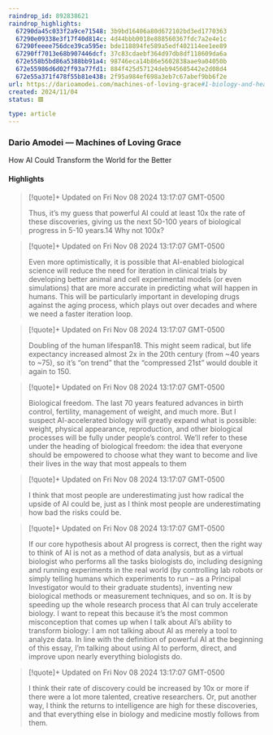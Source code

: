 ```yaml
---
raindrop_id: 892838621
raindrop_highlights:
  67290da45c033f2a9ce71548: 3b9bd16406a80d672102bd3ed1770363
  67290e09338e3f17f40d814c: 4d44bbb0018e888560367fdc7a2e4e1c
  67290feeee756dce39ca595e: bde118894fe589a5edf402114ee1ee89
  67290ff7013e68b907446dcf: 37c83cdaebf364d97db8df118609da6a
  672e558b5bd86a5388bb91a4: 98746eca14b86e5602838aae9a04050b
  672e55986d6d02ff93a77fd1: 884f425d57124deb945685442e2d08d4
  672e55a371f478f55b81e438: 2f95a984ef698a3eb7c67abef9bb6f2e
url: https://darioamodei.com/machines-of-loving-grace#1-biology-and-health
created: 2024/11/04
status: 🟥

type: article
---
```



### Dario Amodei — Machines of Loving Grace

How AI Could Transform the World for the Better

#### Highlights

> [!quote]+ Updated on Fri Nov 08 2024 13:17:07 GMT-0500
>
> Thus, it’s my guess that powerful AI could at least 10x the rate of these discoveries, giving us the next 50-100 years of biological progress in 5-10 years.14 Why not 100x?

> [!quote]+ Updated on Fri Nov 08 2024 13:17:07 GMT-0500
>
> Even more optimistically, it is possible that AI-enabled biological science will reduce the need for iteration in clinical trials by developing better animal and cell experimental models (or even simulations) that are more accurate in predicting what will happen in humans. This will be particularly important in developing drugs against the aging process, which plays out over decades and where we need a faster iteration loop.

> [!quote]+ Updated on Fri Nov 08 2024 13:17:07 GMT-0500
>
> Doubling of the human lifespan18. This might seem radical, but life expectancy increased almost 2x in the 20th century (from ~40 years to ~75), so it’s “on trend” that the “compressed 21st” would double it again to 150.

> [!quote]+ Updated on Fri Nov 08 2024 13:17:07 GMT-0500
>
> Biological freedom. The last 70 years featured advances in birth control, fertility, management of weight, and much more. But I suspect AI-accelerated biology will greatly expand what is possible: weight, physical appearance, reproduction, and other biological processes will be fully under people’s control. We’ll refer to these under the heading of biological freedom: the idea that everyone should be empowered to choose what they want to become and live their lives in the way that most appeals to them

> [!quote]+ Updated on Fri Nov 08 2024 13:17:07 GMT-0500
>
> I think that most people are underestimating just how radical the upside of AI could be, just as I think most people are underestimating how bad the risks could be.

> [!quote]+ Updated on Fri Nov 08 2024 13:17:07 GMT-0500
>
> If our core hypothesis about AI progress is correct, then the right way to think of AI is not as a method of data analysis, but as a virtual biologist who performs all the tasks biologists do, including designing and running experiments in the real world (by controlling lab robots or simply telling humans which experiments to run – as a Principal Investigator would to their graduate students), inventing new biological methods or measurement techniques, and so on. It is by speeding up the whole research process that AI can truly accelerate biology. I want to repeat this because it’s the most common misconception that comes up when I talk about AI’s ability to transform biology: I am not talking about AI as merely a tool to analyze data. In line with the definition of powerful AI at the beginning of this essay, I’m talking about using AI to perform, direct, and improve upon nearly everything biologists do.

> [!quote]+ Updated on Fri Nov 08 2024 13:17:07 GMT-0500
>
> I think their rate of discovery could be increased by 10x or more if there were a lot more talented, creative researchers. Or, put another way, I think the returns to intelligence are high for these discoveries, and that everything else in biology and medicine mostly follows from them.
